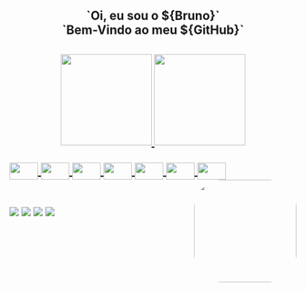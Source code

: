 <h2 align="center">`Oi, eu sou o ${Bruno}`<br>
  `Bem-Vindo ao meu ${GitHub}`<h2>
  <div align="center">
    <a href="https://github.com/bruno-duraes">
    <img height="160em" align="left "src="https://github-readme-stats.vercel.app/api?username=bruno-duraes&show_icons=true&theme=gruvbox&include_all_commits=true&count_private=true"/>
    <img height="160em" src="https://github-readme-stats.vercel.app/api/top-langs/?username=bruno-duraes&layout=compact&langs_count=7&theme=gruvbox"/>
  </div>  
  <div style="display: inline_block"><br>
    <img align="center" height="30" width="50" src="https://cdn.jsdelivr.net/gh/devicons/devicon/icons/javascript/javascript-original.svg">
    <img align="center" height="30" width="50" src="https://cdn.jsdelivr.net/gh/devicons/devicon/icons/html5/html5-original.svg">
    <img align="center" height="30" width="50" src="https://cdn.jsdelivr.net/gh/devicons/devicon/icons/css3/css3-original.svg">
    <img align="center" height="30" width="50" src="https://cdn.jsdelivr.net/gh/devicons/devicon/icons/typescript/typescript-original.svg">
    <img align="center" height="30" width="50" src="https://cdn.jsdelivr.net/gh/devicons/devicon/icons/nodejs/nodejs-original.svg">
    <img align="center" height="30" width="50" src="https://cdn.jsdelivr.net/gh/devicons/devicon/icons/photoshop/photoshop-line.svg">
    <img align="center" height="30" width="50" src="https://cdn.jsdelivr.net/gh/devicons/devicon/icons/react/react-original.svg">
     <img align="right"  height="180" style="border-radius:50px;" src="https://media4.giphy.com/media/rNPyWq2tpWq0X2DuvF/giphy.gif?cid=790b76119a78e77cfa773401d2d0f1292f39cf0a14c6464e&rid=giphy.gif&ct=g">
  
    
  </div>
    
  </div>
  
  ##
 
  <div>
    
  <div>
  <a href="https://www.instagram.com/brunoduraes02/" target="_blank"><img src="https://img.shields.io/badge/-Instagram-%23E4405F?style=for-the-badge&logo=instagram&logoColor=white" target="_blank"></a>
  <a href = "mailto:brunodur4es@gmail.comm"><img src="https://img.shields.io/badge/-Gmail-%23333?style=for-the-badge&logo=gmail&logoColor=white" target="_blank"></a>
  <a href="https://www.linkedin.com/in/bruno-dur%C3%A3es-36835a221/" target="_blank"><img src="https://img.shields.io/badge/-LinkedIn-%230077B5?style=for-the-badge&logo=linkedin&logoColor=white" target="_blank"></a>
  <a href = "https://www.facebook.com/bruno.duraes.31/" target="_blank"><img src="https://img.shields.io/badge/Facebook-1877F2?style=for-the-badge&logo=facebook&logoColor=white" target="_blank"></a>
  </div>
